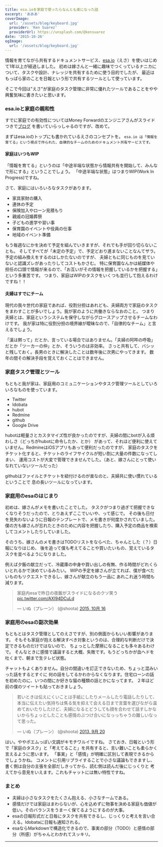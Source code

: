 ```yaml
---
title: esa.ioを家庭で使ったらなんとも楽になった話
excerpt: 'あああ'
coverImage:
  url: '/assets/blog/keyboard.jpg'
  provider: 'Ken Suarez'
  providerUrl: https://unsplash.com/@kensuarez
date: '2015-10-26'
ogImage:
  url: '/assets/blog/keyboard.jpg'
---
```


情報を育てながら共有するドキュメントサービス、[esa.io](https://esa.io)（えさ）を使いはじめて1年以上が経過しました。
初めは嫁さんと一緒に趣味でつくっているナニカについて、タスクや設計、ナレッジを共有するために使う目的でしたが、
最近はもっぱら家のことを日報という形で共有するツールとして使っています。


そこで今回は"えさ"が家庭のタスク管理に非常に優れたツールであることをやや興奮気味に書きたいと思います。


<span class="more"></span>

### esa.ioと家庭の親和性

すでに家庭での有効性についてはMoney Forwardのエンジニアさんがスライドつきで[ブログ](https://moneyforward.com/engineers_blog/2015/09/24/domestic-esa/)
を書いていらっしゃるのですが、改めて。

まずはesa.ioのトップにも書かれているえさのコンセプトを。
`esa.io は「情報を育てる」という視点で作られた、自律的なチームのためのドキュメント共有サービスです。`


#### 家庭はいつもWIP

「情報を育てる」というのは「中途半端な状態から情報共有を開始して、みんなで形にする」ということでしょう。
「中途半端な状態」はつまりWIP(Work In Progress)ですね。

さて、家庭にはいろいろなタスクがあります。
- 家具家財の購入
- 連休の予定
- 保険加入やローン見積もり
- 親戚の冠婚葬祭
- 子どもの進学や習い事
- 保育園のイベントや役員の仕事
- 地域のイベント準備


もう毎週なにかを決めて予定を組んでいきますが、それでも手が回り切らないことも。
そしてすべてが「未定の予定」で、予定どおり進まないことなんてザラ。予定の組み換えをするのはしかたないのですが、
夫婦ともに同じものを見ていないと認識ズレがあったりしてコストもかさむ。
特に保育園なんかは紙媒体や担任の口頭で情報が来るので、「お互いがその情報を把握しているかを把握する」という多重苦です。
つまり、家庭はWIPのタスクをいくつも並行して抱えるわけですね！！


#### 夫婦はすでにチーム

現代の我々世代の家庭であれば、役割分担はあれども、夫婦両方で家庭のタスクをまわすことが多いでしょう。我が家のように共働きならなおのこと。
つまり夫婦とは、家庭というシステムを保守しながらグロースアップさせるチームなわけです。
我が家は特に役割分担の境界線が曖昧なので、「自律的なチーム」と言えるでしょう。

「漢は黙って」だとか、言っている場合ではありません。「夫婦の阿吽の呼吸」だとか「ツーカーの仲」とか、そういうのは非効率。
さっと共有して、バシッと残しておく。長男のときに解決したことは数年後に次男にやってきます。
数年の間その解決手段を覚えておくことはできません。


### 家庭タスク管理とツール

もともと我が家は、家庭用のコミュニケーションやタスク管理ツールとしていろいろなものを使っています。

- Twitter
- Idobata
- hubot
- Redmine
- github
- Google Drive

hubotは軽量さとカスタマイズ性が良かったのですが、夫婦の間にbotが入る煩わしさ（どっちがhubotに命令したか、とか）
があって、それほど便利に使えていません。RedmineはiOSアプリもあって便利だったのですが、
家庭のタスクをチケット化すると、チケットのライフサイクルが短い割に大量の件数になってしまい、
運用コストが大変で管理できませんでした。（あと、嫁さんにとって使いなれていないツールだった）

githubはファイルとチケットを紐付けるのが楽なのと、夫婦共に使い慣れているということで
息の長いツールになっています。

### 家庭用のesaのはじまり

初めは、嫁さんがメモを書いたことでした。
タスクがつまり過ぎて把握できなくなりそうだったので、とりあえずここでいいや、って感じで。
その後も日付を見失わないように日報のテンプレートで、メモ書きが何度かされていました。
僕の方も嫁さんが忘れたときのために内容を把握したり、購入予定の商品を検索してコメントしたりしていました。

そのうち、嫁さんのメモ書きはTODOリストをならべた、ちゃんとした（？）日報になりはじめ、
後を追って僕も考えてることや買いたいもの、覚えているタスクを並べるようになりました。



例えば夕飯の献立だって、冷蔵庫の中身や買い出しの有無、作る時間がどれくらいとれるかで決めているみたい。
WIPの予定を嫁さんが立てれば、僕が食べたいものもリクエストできるし、嫁さんが献立のもう一品に
あれこれ迷う時間も減ります。

<blockquote class="twitter-tweet" lang="ja"><p lang="ja" dir="ltr">家庭内esaで昨日の夜飯がスライドになるのクソ笑う <a href="http://t.co/AXl94DCuLd">pic.twitter.com/AXl94DCuLd</a></p>&mdash; いぬ（プレーン） (@shoota) <a href="https://twitter.com/shoota/status/654855436491853825">2015, 10月 16</a></blockquote>
<script async src="//platform.twitter.com/widgets.js" charset="utf-8"></script>


### 家庭用のesaの副次効果

もともとはタスク管理としてのえさですが、別の側面からもいい影響があります。
そもそも家庭が抱える解決すべき対象というのは、合理的な判断だけで決定できるものだけではないので、
ちょっとした摩擦になることも多々あるわけで。
そんなときに感情で議論すると大概、失敗です。もうどっちかが血ヘドを吐くまで、朝まで生テレビ状態。


チャットもよくありません。自分の間違いを訂正できないため、ちょっと混みいった話をするとすぐに
何の話をしてるかわからなくなります。住宅ローンの話を初めたのに、いつの間にか好きな猫の種類の話とかになってます。
２年ほど前の僕のツイートも貼っておきましょう。

<blockquote class="twitter-tweet" lang="ja"><p lang="ja" dir="ltr">若いときは伝えにくいことは手紙にしたりメールしたり電話したりして、本当に伝えたい気持ちは焦る気を抑えて会える日まで言葉を選びながら温めておいたりしたけど、夫婦になるとどうしても顔を合わせて話すしかないからちょっとしたことも感情のぶつけ合いになっっちゃうの難しいなって思った。</p>&mdash; いぬ（プレーン） (@shoota) <a href="https://twitter.com/shoota/status/380907315336990720">2013, 9月 20</a></blockquote>
<script async src="//platform.twitter.com/widgets.js" charset="utf-8"></script>

はい。ややポエムっぽい文調がキモチワルイですね。
さておき、日報という形で「家庭のタスク」と「考えてること」を共有すると、言い難いことも柔らかく言えるように思います。
「事実」と「感情」が明確に区別して表現できるからでしょうかね。
コメントに引用リプライすることで小さな議論もできますし、書く側は自分の主張を全部だしきってから、読む側は読んだ後にじっくりと
考えてから意見をいえます。これもチャットには無い特性ですね。



### まとめ

- 夫婦は小さなタスクをたくさん抱える、小さなチームである。
- 感情だけでは家庭はまわらないが、心を込めずに物事を決める家庭も価値が低い。そのバランスをうまーく保てるようにするのが大事。
- esaの日報形式だと日毎にタスクを共有できるし、じっくりと考えを言い合える。Idobataに日報も通知される。
- esaならMarkdownで構造化できるので、事実の部分（TODO）と感情の部分（所感）がちゃんとわかれてスッキリ。

---
